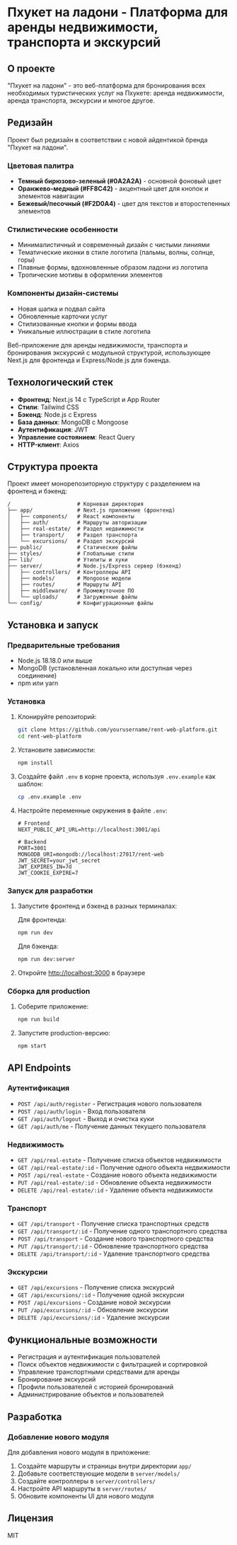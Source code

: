 # Пхукет на ладони - Платформа для аренды недвижимости, транспорта и экскурсий

## О проекте

"Пхукет на ладони" - это веб-платформа для бронирования всех необходимых туристических услуг на Пхукете: аренда недвижимости, аренда транспорта, экскурсии и многое другое.

## Редизайн

Проект был редизайн в соответствии с новой айдентикой бренда "Пхукет на ладони".

### Цветовая палитра

- **Темный бирюзово-зеленый (#0A2A2A)** - основной фоновый цвет
- **Оранжево-медный (#FF8C42)** - акцентный цвет для кнопок и элементов навигации
- **Бежевый/песочный (#F2D0A4)** - цвет для текстов и второстепенных элементов

### Стилистические особенности

- Минималистичный и современный дизайн с чистыми линиями
- Тематические иконки в стиле логотипа (пальмы, волны, солнце, горы)
- Плавные формы, вдохновленные образом ладони из логотипа
- Тропические мотивы в оформлении элементов

### Компоненты дизайн-системы

- Новая шапка и подвал сайта
- Обновленные карточки услуг
- Стилизованные кнопки и формы ввода
- Уникальные иллюстрации в стиле логотипа

Веб-приложение для аренды недвижимости, транспорта и бронирования экскурсий с модульной структурой, использующее Next.js для фронтенда и Express/Node.js для бэкенда.

## Технологический стек

- **Фронтенд**: Next.js 14 с TypeScript и App Router
- **Стили**: Tailwind CSS
- **Бэкенд**: Node.js с Express
- **База данных**: MongoDB с Mongoose
- **Аутентификация**: JWT
- **Управление состоянием**: React Query
- **HTTP-клиент**: Axios

## Структура проекта

Проект имеет монорепозиторную структуру с разделением на фронтенд и бэкенд:

```
/                     # Корневая директория
├── app/              # Next.js приложение (фронтенд)
│   ├── components/   # React компоненты
│   ├── auth/         # Маршруты авторизации
│   ├── real-estate/  # Раздел недвижимости
│   ├── transport/    # Раздел транспорта
│   └── excursions/   # Раздел экскурсий
├── public/           # Статические файлы
├── styles/           # Глобальные стили
├── lib/              # Утилиты и хуки
├── server/           # Node.js/Express сервер (бэкенд)
│   ├── controllers/  # Контроллеры API
│   ├── models/       # Mongoose модели
│   ├── routes/       # Маршруты API
│   ├── middleware/   # Промежуточное ПО
│   └── uploads/      # Загруженные файлы
└── config/           # Конфигурационные файлы
```

## Установка и запуск

### Предварительные требования

- Node.js 18.18.0 или выше
- MongoDB (установленная локально или доступная через соединение)
- npm или yarn

### Установка

1. Клонируйте репозиторий:

   ```bash
   git clone https://github.com/yourusername/rent-web-platform.git
   cd rent-web-platform
   ```

2. Установите зависимости:

   ```bash
   npm install
   ```

3. Создайте файл `.env` в корне проекта, используя `.env.example` как шаблон:

   ```bash
   cp .env.example .env
   ```

4. Настройте переменные окружения в файле `.env`:

   ```
   # Frontend
   NEXT_PUBLIC_API_URL=http://localhost:3001/api

   # Backend
   PORT=3001
   MONGODB_URI=mongodb://localhost:27017/rent-web
   JWT_SECRET=your_jwt_secret
   JWT_EXPIRES_IN=7d
   JWT_COOKIE_EXPIRE=7
   ```

### Запуск для разработки

1. Запустите фронтенд и бэкенд в разных терминалах:

   Для фронтенда:

   ```bash
   npm run dev
   ```

   Для бэкенда:

   ```bash
   npm run dev:server
   ```

2. Откройте [http://localhost:3000](http://localhost:3000) в браузере

### Сборка для production

1. Соберите приложение:

   ```bash
   npm run build
   ```

2. Запустите production-версию:
   ```bash
   npm start
   ```

## API Endpoints

### Аутентификация

- `POST /api/auth/register` - Регистрация нового пользователя
- `POST /api/auth/login` - Вход пользователя
- `GET /api/auth/logout` - Выход и очистка куки
- `GET /api/auth/me` - Получение данных текущего пользователя

### Недвижимость

- `GET /api/real-estate` - Получение списка объектов недвижимости
- `GET /api/real-estate/:id` - Получение одного объекта недвижимости
- `POST /api/real-estate` - Создание нового объекта недвижимости
- `PUT /api/real-estate/:id` - Обновление объекта недвижимости
- `DELETE /api/real-estate/:id` - Удаление объекта недвижимости

### Транспорт

- `GET /api/transport` - Получение списка транспортных средств
- `GET /api/transport/:id` - Получение одного транспортного средства
- `POST /api/transport` - Создание нового транспортного средства
- `PUT /api/transport/:id` - Обновление транспортного средства
- `DELETE /api/transport/:id` - Удаление транспортного средства

### Экскурсии

- `GET /api/excursions` - Получение списка экскурсий
- `GET /api/excursions/:id` - Получение одной экскурсии
- `POST /api/excursions` - Создание новой экскурсии
- `PUT /api/excursions/:id` - Обновление экскурсии
- `DELETE /api/excursions/:id` - Удаление экскурсии

## Функциональные возможности

- Регистрация и аутентификация пользователей
- Поиск объектов недвижимости с фильтрацией и сортировкой
- Управление транспортными средствами для аренды
- Бронирование экскурсий
- Профили пользователей с историей бронирований
- Администрирование объектов и пользователей

## Разработка

### Добавление нового модуля

Для добавления нового модуля в приложение:

1. Создайте маршруты и страницы внутри директории `app/`
2. Добавьте соответствующие модели в `server/models/`
3. Создайте контроллеры в `server/controllers/`
4. Настройте API маршруты в `server/routes/`
5. Обновите компоненты UI для нового модуля

## Лицензия

MIT
